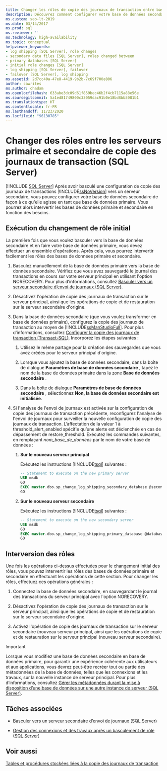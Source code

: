 ```yaml
---
title: Changer les rôles de copie des journaux de transaction entre base de données primaire et base de données secondaire
description: Découvrez comment configurer votre base de données secondaire pour qu’elle joue le rôle de base de données primaire dans le cadre de votre solution de copie des journaux de transaction SQL Server.
ms.custom: seo-lt-2019
ms.date: 03/14/2017
ms.prod: sql
ms.reviewer: ''
ms.technology: high-availability
ms.topic: conceptual
helpviewer_keywords:
- log shipping [SQL Server], role changes
- secondary data files [SQL Server], roles changed between
- primary databases [SQL Server]
- initial role changes [SQL Server]
- log shipping [SQL Server], failover
- failover [SQL Server], log shipping
ms.assetid: 2d7cc40a-47e8-4419-9b2b-7c69f700e806
author: cawrites
ms.author: chadam
ms.openlocfilehash: 633abe3dc09d61f859bec46b2f4cb7115a88e56e
ms.sourcegitcommit: 5a1ed81749800c33059dac91b0e18bd8bb3081b1
ms.translationtype: HT
ms.contentlocale: fr-FR
ms.lasthandoff: 11/23/2020
ms.locfileid: "96130785"
---
```

# <a name="change-roles-between-primary-and-secondary-log-shipping-servers-sql-server"></a>Changer des rôles entre les serveurs primaire et secondaire de copie des journaux de transaction (SQL Server)
 [!INCLUDE [SQL Server](../../includes/applies-to-version/sqlserver.md)]
  Après avoir basculé une configuration de copie des journaux de transactions [!INCLUDE[ssNoVersion](../../includes/ssnoversion-md.md)] vers un serveur secondaire, vous pouvez configurer votre base de données secondaire de façon à ce qu'elle agisse en tant que base de données primaire. Vous pourrez alors intervertir les bases de données primaire et secondaire en fonction des besoins.  
  
## <a name="performing-the-initial-role-change"></a>Exécution du changement de rôle initial  
 La première fois que vous voulez basculer vers la base de données secondaire et en faire votre base de données primaire, vous devez effectuer un ensemble d'opérations. Après cela, vous pourrez intervertir facilement les rôles des bases de données primaire et secondaire.  
  
1.  Basculez manuellement de la base de données primaire vers la base de données secondaire. Vérifiez que vous avez sauvegardé le journal des transactions en cours sur votre serveur principal en utilisant l'option NORECOVERY. Pour plus d’informations, consultez [Basculer vers un serveur secondaire d’envoi de journaux &#40;SQL Server&#41;](../../database-engine/log-shipping/fail-over-to-a-log-shipping-secondary-sql-server.md).  
  
2.  Désactivez l'opération de copie des journaux de transaction sur le serveur principal, ainsi que les opérations de copie et de restauration sur le serveur secondaire d'origine.  
  
3.  Dans la base de données secondaire (que vous voulez transformer en base de données primaire), configurez la copie des journaux de transaction au moyen de [!INCLUDE[ssManStudioFull](../../includes/ssmanstudiofull-md.md)]. Pour plus d’informations, consultez [Configurer la copie des journaux de transaction &#40;Transact-SQL&#41;](../../database-engine/log-shipping/configure-log-shipping-sql-server.md). Incorporez les étapes suivantes :  
  
    1.  Utilisez le même partage pour la création des sauvegardes que vous avez créées pour le serveur principal d'origine.  
  
    2.  Lorsque vous ajoutez la base de données secondaire, dans la boîte de dialogue **Paramètres de base de données secondaire** , tapez le nom de la base de données primaire dans la zone **Base de données secondaire** .  
  
    3.  Dans la boîte de dialogue **Paramètres de base de données secondaire** , sélectionnez **Non, la base de données secondaire est initialisée**.  
  
4.  Si l'analyse de l'envoi de journaux est activée sur la configuration de copie des journaux de transaction précédente, reconfigurez l'analyse de l'envoi de journaux pour surveiller la nouvelle configuration de copie des journaux de transaction.  L’affectation de la valeur 1 à threshold_alert_enabled spécifie qu’une alerte est déclenchée en cas de dépassement de restore_threshold. Exécutez les commandes suivantes, en remplaçant *nom_base_de_données* par le nom de votre base de données :  
  
    1.  **Sur le nouveau serveur principal**  
  
         Exécutez les instructions [!INCLUDE[tsql](../../includes/tsql-md.md)] suivantes :  
  
        ```sql  
        -- Statement to execute on the new primary server  
        USE msdb  
        GO  
        EXEC master.dbo.sp_change_log_shipping_secondary_database @secondary_database = N'database_name', @threshold_alert_enabled = 1;  
        GO  
        ```  
  
    2.  **Sur le nouveau serveur secondaire**  
  
         Exécutez les instructions [!INCLUDE[tsql](../../includes/tsql-md.md)] suivantes :  
  
        ```sql  
        -- Statement to execute on the new secondary server  
        USE msdb  
        GO  
        EXEC master.dbo.sp_change_log_shipping_primary_database @database=N'database_name', @threshold_alert_enabled = 1;  
        GO  
        ```  
  
## <a name="swapping-roles"></a>Interversion des rôles  
 Une fois les opérations ci-dessus effectuées pour le changement initial des rôles, vous pouvez intervertir les rôles des bases de données primaire et secondaire en effectuant les opérations de cette section. Pour changer les rôles, effectuez ces opérations générales :  
  
1.  Connectez la base de données secondaire, en sauvegardant le journal des transactions du serveur principal avec l'option NORECOVERY.  
  
2.  Désactivez l'opération de copie des journaux de transaction sur le serveur principal, ainsi que les opérations de copie et de restauration sur le serveur secondaire d'origine.  
  
3.  Activez l'opération de copie des journaux de transaction sur le serveur secondaire (nouveau serveur principal, ainsi que les opérations de copie et de restauration sur le serveur principal (nouveau serveur secondaire).  
  
> [!IMPORTANT]  
>  Lorsque vous modifiez une base de données secondaire en base de données primaire, pour garantir une expérience cohérente aux utilisateurs et aux applications, vous devrez peut-être recréer tout ou partie des métadonnées de la base de données, telles que les connexions et les travaux, sur la nouvelle instance de serveur principal. Pour plus d’informations, consultez [Gérer les métadonnées durant la mise à disposition d’une base de données sur une autre instance de serveur &#40;SQL Server&#41;](../../relational-databases/databases/manage-metadata-when-making-a-database-available-on-another-server.md).  
  
##  <a name="related-tasks"></a><a name="RelatedTasks"></a> Tâches associées  
  
-   [Basculer vers un serveur secondaire d’envoi de journaux &#40;SQL Server&#41;](../../database-engine/log-shipping/fail-over-to-a-log-shipping-secondary-sql-server.md)  
  
-   [Gestion des connexions et des travaux après un basculement de rôle &#40;SQL Server&#41;](../../sql-server/failover-clusters/management-of-logins-and-jobs-after-role-switching-sql-server.md)  
  
## <a name="see-also"></a>Voir aussi  
 [Tables et procédures stockées liées à la copie des journaux de transaction](../../database-engine/log-shipping/log-shipping-tables-and-stored-procedures.md)  
  
  
